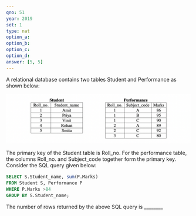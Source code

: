 ```yaml
---
qno: 51
year: 2019
set: 1
type: nat
option_a:
option_b:
option_c:
option_d:
answer: [5, 5]
---
```


A relational database contains two tables Student and Performance as shown below:

![GATE 2019 Set 1 Technical Q51](/assets/images/gate-exams/2019-1-7.png)

The primary key of the Student table is Roll_no. For the performance table, the columns Roll_no. and Subject_code together form the primary key. Consider the SQL query given below:

```sql
SELECT S.Student_name, sum(P.Marks) 
FROM Student S, Performance P 
WHERE P.Marks >84 
GROUP BY S.Student_name;
```

The number of rows returned by the above SQL query is ________